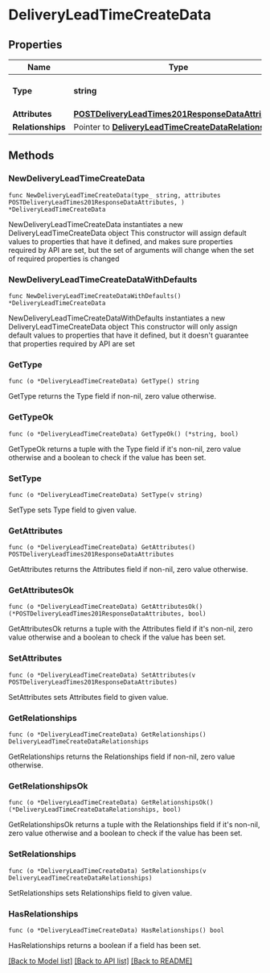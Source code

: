 # DeliveryLeadTimeCreateData

## Properties

Name | Type | Description | Notes
------------ | ------------- | ------------- | -------------
**Type** | **string** | The resource&#39;s type | [default to "delivery_lead_times"]
**Attributes** | [**POSTDeliveryLeadTimes201ResponseDataAttributes**](POSTDeliveryLeadTimes201ResponseDataAttributes.md) |  | 
**Relationships** | Pointer to [**DeliveryLeadTimeCreateDataRelationships**](DeliveryLeadTimeCreateDataRelationships.md) |  | [optional] 

## Methods

### NewDeliveryLeadTimeCreateData

`func NewDeliveryLeadTimeCreateData(type_ string, attributes POSTDeliveryLeadTimes201ResponseDataAttributes, ) *DeliveryLeadTimeCreateData`

NewDeliveryLeadTimeCreateData instantiates a new DeliveryLeadTimeCreateData object
This constructor will assign default values to properties that have it defined,
and makes sure properties required by API are set, but the set of arguments
will change when the set of required properties is changed

### NewDeliveryLeadTimeCreateDataWithDefaults

`func NewDeliveryLeadTimeCreateDataWithDefaults() *DeliveryLeadTimeCreateData`

NewDeliveryLeadTimeCreateDataWithDefaults instantiates a new DeliveryLeadTimeCreateData object
This constructor will only assign default values to properties that have it defined,
but it doesn't guarantee that properties required by API are set

### GetType

`func (o *DeliveryLeadTimeCreateData) GetType() string`

GetType returns the Type field if non-nil, zero value otherwise.

### GetTypeOk

`func (o *DeliveryLeadTimeCreateData) GetTypeOk() (*string, bool)`

GetTypeOk returns a tuple with the Type field if it's non-nil, zero value otherwise
and a boolean to check if the value has been set.

### SetType

`func (o *DeliveryLeadTimeCreateData) SetType(v string)`

SetType sets Type field to given value.


### GetAttributes

`func (o *DeliveryLeadTimeCreateData) GetAttributes() POSTDeliveryLeadTimes201ResponseDataAttributes`

GetAttributes returns the Attributes field if non-nil, zero value otherwise.

### GetAttributesOk

`func (o *DeliveryLeadTimeCreateData) GetAttributesOk() (*POSTDeliveryLeadTimes201ResponseDataAttributes, bool)`

GetAttributesOk returns a tuple with the Attributes field if it's non-nil, zero value otherwise
and a boolean to check if the value has been set.

### SetAttributes

`func (o *DeliveryLeadTimeCreateData) SetAttributes(v POSTDeliveryLeadTimes201ResponseDataAttributes)`

SetAttributes sets Attributes field to given value.


### GetRelationships

`func (o *DeliveryLeadTimeCreateData) GetRelationships() DeliveryLeadTimeCreateDataRelationships`

GetRelationships returns the Relationships field if non-nil, zero value otherwise.

### GetRelationshipsOk

`func (o *DeliveryLeadTimeCreateData) GetRelationshipsOk() (*DeliveryLeadTimeCreateDataRelationships, bool)`

GetRelationshipsOk returns a tuple with the Relationships field if it's non-nil, zero value otherwise
and a boolean to check if the value has been set.

### SetRelationships

`func (o *DeliveryLeadTimeCreateData) SetRelationships(v DeliveryLeadTimeCreateDataRelationships)`

SetRelationships sets Relationships field to given value.

### HasRelationships

`func (o *DeliveryLeadTimeCreateData) HasRelationships() bool`

HasRelationships returns a boolean if a field has been set.


[[Back to Model list]](../README.md#documentation-for-models) [[Back to API list]](../README.md#documentation-for-api-endpoints) [[Back to README]](../README.md)


